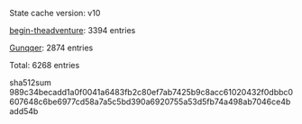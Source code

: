 State cache version: v10

[begin-theadventure](https://github.com/begin-theadventure): 3394 entries

[Gunqqer](https://github.com/gunqqer): 2874 entries

Total: 6268 entries

sha512sum 989c34becadd1a0f0041a6483fb2c80ef7ab7425b9c8acc61020432f0dbbc0607648c6be6977cd58a7a5c5bd390a6920755a53d5fb74a498ab7046ce4badd54b
